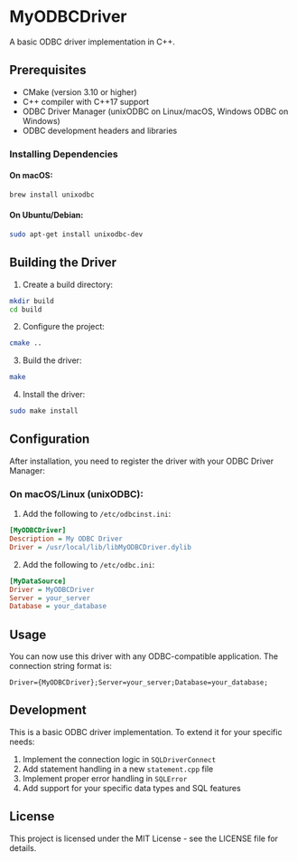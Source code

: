 # MyODBCDriver

A basic ODBC driver implementation in C++.

## Prerequisites

- CMake (version 3.10 or higher)
- C++ compiler with C++17 support
- ODBC Driver Manager (unixODBC on Linux/macOS, Windows ODBC on Windows)
- ODBC development headers and libraries

### Installing Dependencies

#### On macOS:
```bash
brew install unixodbc
```

#### On Ubuntu/Debian:
```bash
sudo apt-get install unixodbc-dev
```

## Building the Driver

1. Create a build directory:
```bash
mkdir build
cd build
```

2. Configure the project:
```bash
cmake ..
```

3. Build the driver:
```bash
make
```

4. Install the driver:
```bash
sudo make install
```

## Configuration

After installation, you need to register the driver with your ODBC Driver Manager:

### On macOS/Linux (unixODBC):

1. Add the following to `/etc/odbcinst.ini`:
```ini
[MyODBCDriver]
Description = My ODBC Driver
Driver = /usr/local/lib/libMyODBCDriver.dylib
```

2. Add the following to `/etc/odbc.ini`:
```ini
[MyDataSource]
Driver = MyODBCDriver
Server = your_server
Database = your_database
```

## Usage

You can now use this driver with any ODBC-compatible application. The connection string format is:

```
Driver={MyODBCDriver};Server=your_server;Database=your_database;
```

## Development

This is a basic ODBC driver implementation. To extend it for your specific needs:

1. Implement the connection logic in `SQLDriverConnect`
2. Add statement handling in a new `statement.cpp` file
3. Implement proper error handling in `SQLError`
4. Add support for your specific data types and SQL features

## License

This project is licensed under the MIT License - see the LICENSE file for details. 